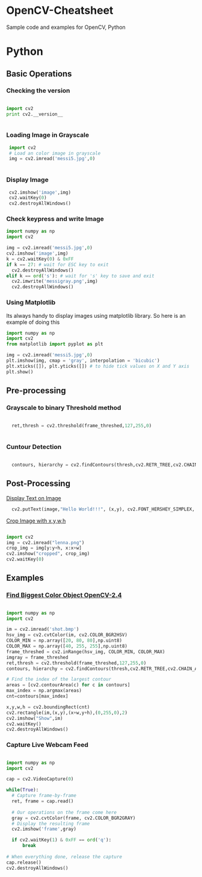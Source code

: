 # OpenCV-Cheatsheet
Sample code and examples for OpenCV, Python 


# Python

## Basic Operations

### Checking the version

```python

import cv2
print cv2.__version__
  
```

### Loading Image in Grayscale

```python
 import cv2
 # Load an color image in grayscale
 img = cv2.imread('messi5.jpg',0)
  
```

### Display Image

```python
 cv2.imshow('image',img)
 cv2.waitKey(0)
 cv2.destroyAllWindows()
```

### Check keypress and write Image

```python 
import numpy as np
import cv2

img = cv2.imread('messi5.jpg',0)
cv2.imshow('image',img)
k = cv2.waitKey(0) & 0xFF
if k == 27: # wait for ESC key to exit
  cv2.destroyAllWindows()
elif k == ord('s'): # wait for 's' key to save and exit
  cv2.imwrite('messigray.png',img)
  cv2.destroyAllWindows()

```

### Using Matplotlib

Its always handy to display images using matplotlib library. So here is an example of doing this 

```python
import numpy as np
import cv2
from matplotlib import pyplot as plt

img = cv2.imread('messi5.jpg',0)
plt.imshow(img, cmap = 'gray', interpolation = 'bicubic')
plt.xticks([]), plt.yticks([]) # to hide tick values on X and Y axis
plt.show()

```

## Pre-processing 

### Grayscale to binary Threshold method

```python
  
  ret,thresh = cv2.threshold(frame_threshed,127,255,0)
  
```

### Cuntour Detection

```python
  
  contours, hierarchy = cv2.findContours(thresh,cv2.RETR_TREE,cv2.CHAIN_APPROX_SIMPLE)

```

## Post-Processing

[Display Text on Image](https://stackoverflow.com/questions/16615662/how-to-write-text-on-a-image-in-windows-using-python-opencv2)

```python
  cv2.putText(image,"Hello World!!!", (x,y), cv2.FONT_HERSHEY_SIMPLEX, 2, 255)
```
[Crop Image with x,y,w,h](https://stackoverflow.com/questions/15589517/how-to-crop-an-image-in-opencv-using-python)

```python

import cv2
img = cv2.imread("lenna.png")
crop_img = img[y:y+h, x:x+w]
cv2.imshow("cropped", crop_img)
cv2.waitKey(0)

```


## Examples

### [Find Biggest Color Object OpenCV-2.4](https://stackoverflow.com/questions/16538774/dealing-with-contours-and-bounding-rectangle-in-opencv-2-4-python-2-7)

```python 

import numpy as np
import cv2

im = cv2.imread('shot.bmp')
hsv_img = cv2.cvtColor(im, cv2.COLOR_BGR2HSV)
COLOR_MIN = np.array([20, 80, 80],np.uint8)
COLOR_MAX = np.array([40, 255, 255],np.uint8)
frame_threshed = cv2.inRange(hsv_img, COLOR_MIN, COLOR_MAX)
imgray = frame_threshed
ret,thresh = cv2.threshold(frame_threshed,127,255,0)
contours, hierarchy = cv2.findContours(thresh,cv2.RETR_TREE,cv2.CHAIN_APPROX_SIMPLE)

# Find the index of the largest contour
areas = [cv2.contourArea(c) for c in contours]
max_index = np.argmax(areas)
cnt=contours[max_index]

x,y,w,h = cv2.boundingRect(cnt)
cv2.rectangle(im,(x,y),(x+w,y+h),(0,255,0),2)
cv2.imshow("Show",im)
cv2.waitKey()
cv2.destroyAllWindows()


```

### Capture Live Webcam Feed

```python

import numpy as np
import cv2

cap = cv2.VideoCapture(0)

while(True):
  # Capture frame-by-frame
  ret, frame = cap.read()
  
  # Our operations on the frame come here
  gray = cv2.cvtColor(frame, cv2.COLOR_BGR2GRAY)
  # Display the resulting frame
  cv2.imshow('frame',gray)

  if cv2.waitKey(1) & 0xFF == ord('q'):
      break
    
# When everything done, release the capture
cap.release()
cv2.destroyAllWindows()

```
